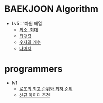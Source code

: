 # BAEKJOON Algorithm

- Lv5 : 1차원 배열
  - [최소, 최대](https://github.com/Consome1/TIL/blob/main/Algorithm/level/max_min.md)
  - [최댓값](./max.md)
  - [숫자의 개수](./num_count.md)
  - [나머지](./rest.md)


# programmers

- lv1 
  - [로또의 최고 순위와 최저 순위](./lotto.md)
  - [신규 아이디 추천](./newId.md)